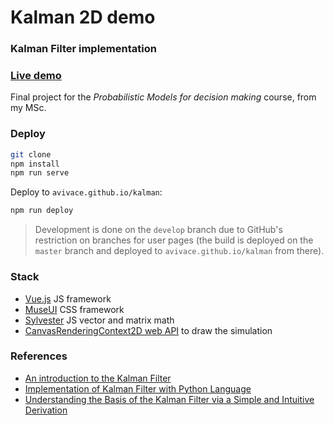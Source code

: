 # Kalman 2D demo
### Kalman Filter implementation

### [Live demo](https://avivace.github.io/kalman)

Final project for the *Probabilistic Models for decision making* course, from my MSc.

### Deploy

```bash
git clone
npm install
npm run serve
```

Deploy to `avivace.github.io/kalman`:

```bash
npm run deploy
```

> Development is done on the `develop` branch due to GitHub's restriction on branches for user pages (the build is deployed on the `master` branch and deployed to `avivace.github.io/kalman` from there).

### Stack

- [Vue.js](https://vuejs.org/) JS framework
- [MuseUI](https://muse-ui.org) CSS framework
- [Sylvester](http://sylvester.jcoglan.com/) JS vector and matrix math
- [CanvasRenderingContext2D web API](https://developer.mozilla.org/en-US/docs/Web/API/CanvasRenderingContext2D) to draw the simulation

### References

- [An introduction to the Kalman Filter](http://www.cs.utexas.edu/~pstone/Courses/393Rfall13/readings/Welch+Bishop-TR-95.pdf)
- [Implementation of Kalman Filter with Python Language](https://arxiv.org/pdf/1204.0375.pdf)
- [Understanding the Basis of the Kalman Filter via a Simple and Intuitive Derivation](https://courses.engr.illinois.edu/ece420/sp2017/UnderstandingKalmanFilter.pdf)